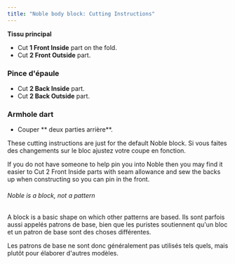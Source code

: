 ```yaml
---
title: "Noble body block: Cutting Instructions"
---
```


**Tissu principal**

- Cut **1 Front Inside** part on the fold.
- Cut **2 Front Outside** part.

### Pince d'épaule

- Cut **2 Back Inside** part.
- Cut **2 Back Outside** part.

### Armhole dart

- Couper ** deux parties arrière**.

These cutting instructions are just for the default Noble block. Si vous faites des changements sur le bloc ajustez votre coupe en fonction.

<Tip>

If you do not have someone to help pin you into Noble then you may find it easier to Cut 2 Front Inside parts with seam allowance and sew the backs up when constructing so you can pin in the front.

</Tip>

<Note>

###### Noble is a block, not a pattern

A block is a basic shape on which other patterns are based.
Ils sont parfois aussi appelés patrons de base, bien que les puristes soutiennent qu'un bloc et un patron de base sont des choses différentes.

Les patrons de base ne sont donc généralement pas utilisés tels quels, mais plutôt pour élaborer d'autres modèles.

</Note>

